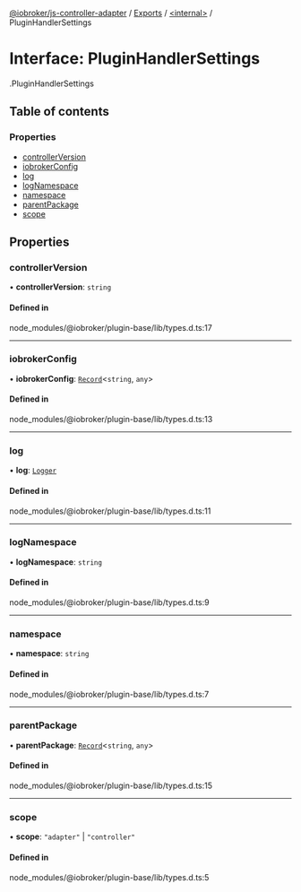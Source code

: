 [@iobroker/js-controller-adapter](../README.md) / [Exports](../modules.md) / [<internal\>](../modules/internal_.md) / PluginHandlerSettings

# Interface: PluginHandlerSettings

[<internal>](../modules/internal_.md).PluginHandlerSettings

## Table of contents

### Properties

- [controllerVersion](internal_.PluginHandlerSettings.md#controllerversion)
- [iobrokerConfig](internal_.PluginHandlerSettings.md#iobrokerconfig)
- [log](internal_.PluginHandlerSettings.md#log)
- [logNamespace](internal_.PluginHandlerSettings.md#lognamespace)
- [namespace](internal_.PluginHandlerSettings.md#namespace)
- [parentPackage](internal_.PluginHandlerSettings.md#parentpackage)
- [scope](internal_.PluginHandlerSettings.md#scope)

## Properties

### controllerVersion

• **controllerVersion**: `string`

#### Defined in

node_modules/@iobroker/plugin-base/lib/types.d.ts:17

___

### iobrokerConfig

• **iobrokerConfig**: [`Record`](../modules/internal_.md#record)<`string`, `any`\>

#### Defined in

node_modules/@iobroker/plugin-base/lib/types.d.ts:13

___

### log

• **log**: [`Logger`](internal_.Logger-1.md)

#### Defined in

node_modules/@iobroker/plugin-base/lib/types.d.ts:11

___

### logNamespace

• **logNamespace**: `string`

#### Defined in

node_modules/@iobroker/plugin-base/lib/types.d.ts:9

___

### namespace

• **namespace**: `string`

#### Defined in

node_modules/@iobroker/plugin-base/lib/types.d.ts:7

___

### parentPackage

• **parentPackage**: [`Record`](../modules/internal_.md#record)<`string`, `any`\>

#### Defined in

node_modules/@iobroker/plugin-base/lib/types.d.ts:15

___

### scope

• **scope**: ``"adapter"`` \| ``"controller"``

#### Defined in

node_modules/@iobroker/plugin-base/lib/types.d.ts:5
